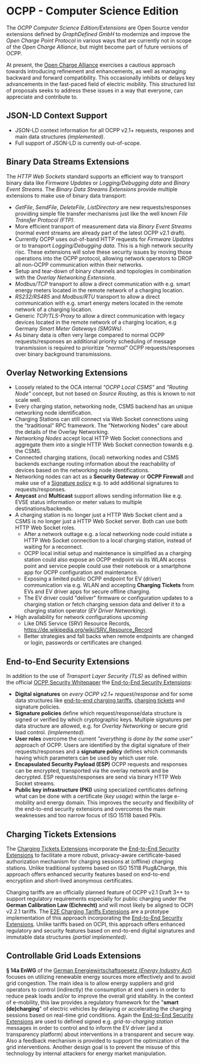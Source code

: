 # OCPP - Computer Science Edition

The *OCPP Computer Science Edition/Extensions* are Open Source vendor extensions defined by *GraphDefined GmbH* to modernize and improve the *Open Charge Point Protocol* in various ways that are currently not in scope of the *Open Charge Alliance*, but might become part of future versions of OCPP.

At present, the [Open Charge Alliance](https://www.openchargealliance.org) exercises a cautious approach towards introducing refinement and enhancements, as well as managing
backward and forward compatibility. This occasionally inhibits or delays key advancements in the fast-paced field of electric mobility.
This structured list of proposals seeks to address these issues in a way that everyone, can appreciate and contribute to.

## JSON-LD Context Support
- JSON-LD context information for all OCPP v2.1+ requests, respones and main data structures *(implemented)*.
- Full support of JSON-LD is currently out-of-scope.


## Binary Data Streams Extensions
The *HTTP Web Sockets* standard supports an efficient way to transport binary data like *Firmware Updates* or *Logging/Debugging data* and *Binary Event Streams*. The *Binary Data Streams Extensions* provide multiple extensions to make use of binary data transport:
- *GetFile*, *SendFile*, *DeleteFile*, *ListDirectory* are new requests/responses providing simple file transfer mechanisms just like the well known *File Transfer Protocol (FTP)*.
- More efficient transport of measurement data via *Binary Event Streams* (normal event streams are already part of the latest OCPP v2.1 draft).
- Currently OCPP uses out-of-band HTTP requests for *Firmware Updates* or to transport *Logging/Debugging data*. This is a high network security risc. These extensions will solve these security issues by moving those operations into the OCPP protocol, allowing network operators to DROP all non-OCPP communication within their networks.
- Setup and tear-down of binary channels and topologies in combination with the *Overlay Networking Extensions*.
- *Modbus/TCP* transport to allow a direct communication with e.g. smart energy meters located in the remote network of a charging location.
- *RS232/RS485* and *Modbus/RTU* transport to allow a direct communication with e.g. smart energy meters located in the remote network of a charging location.
- Generic *TCP/TLS-Proxy* to allow a direct communication with legacy devices located in the remote network of a charging location, e.g Germany *Smart Meter Gateways (SMGWs)*.
- As binary data is often very large compared to normal OCPP requests/responses an additional priority scheduling of message transmission is required to prioritize *"normal"* OCPP requests/responses over binary background transmissions.


## Overlay Networking Extensions
- Loosely related to the OCA internal *"OCPP Local CSMS"* and *"Routing Node"* concept, but not based on *Source Routing*, as this is known to not scale well.
- Every charging station, networking node, CSMS backend has an unique networking node identification.
- Charging Stations can still connect via Web Socket connections using the "traditional" RPC framework. The "Networking Nodes" care about the details of the Overlay Networking.
- *Networking Nodes* accept local HTTP Web Socket connections and aggregate them into a single HTTP Web Socket connection towards e.g. the CSMS.
- Connected charging stations, (local) networking nodes and CSMS backends exchange routing information about the reachability of devices based on the networking node identifications.
- Networking nodes can act as a **Security Gateway** or **OCPP Firewall** and make use of a [Signature policy](../WWCP_OCPPv2.1/Extensions/E2ESecurityExtensions/README.md) e.g. to add additional signatures to requests/responses.
- **Anycast** and **Multicast** support allows sending information like e.g. EVSE status information or meter values to multiple destinations/backends.
- A charging station is no longer just a HTTP Web Socket client and a CSMS is no longer just a HTTP Web Socket server. Both can use both HTTP Web Socket roles.
  - After a network outtage e.g. a local networking node could initiate a HTTP Web Socket connection to a local charging station, instead of waiting for a reconnect.
  - OCPP local initial setup and maintenance is simplified as a charging station could also expose an OCPP endpoint via its WLAN access point and service people could use their notebook or a smartphone app for OCPP configuration and maintenance.
  - Exposing a limited public OCPP endpoint for EV (driver) communication via e.g. WLAN and accepting **Charging Tickets** from EVs and EV driver apps for secure offline charging.
  - The EV driver could "deliver" firmware or configuration updates to a charging station or fetch charging session data and deliver it to a charging station operator (*EV Driver Networking*).
- High availability for network configurations *upcoming*
  - Like DNS Service (SRV) Resource Records, https://de.wikipedia.org/wiki/SRV_Resource_Record
  - Better strategies and fall backs when remote endpoints are changed or login, passwords or certificates are changed.
  

## End-to-End Security Extensions
In addition to the use of *Transport Layer Security (TLS)* as defined within the official [OCPP Security Whitepaper](https://www.openchargealliance.org/about-us/info-en-whitepapers/) the [End-to-End Security Extensions](../WWCP_OCPPv2.1/Extensions/E2ESecurityExtensions/README.md):
  - **Digital signatures** on *every OCPP v2.1+ request/response* and for some data structures like [end-to-end charging tariffs](../WWCP_OCPPv2.1/Extensions/E2EChargingTariffsExtensions/README.md), [charging tickets](../WWCP_OCPPv2.1/Extensions/ChargingTicketsExtension/README.md) and signature policies.
  - **Signature policies** define which request/response/data structure is signed or verified by which cryptographic keys. Multiple signatures per data structure are allowed, e.g. for *Overlay Networking* or secure grid load control. *(implemented)*.
  - **User roles** overcome the current *"everything is done by the same user"* approach of OCPP. Users are identified by the digital signature of their requests/responses and a **signature policy** defines which commands having which parameters can be used by which user role.
  - **Encapsulated Security Payload (ESP)** OCPP requests and responses can be encrypted, transported via the overlay network and be decrypted. ESP requests/responses are send via binary HTTP Web Socket streams.
  - **Public key infrastructure (PKI)** using specialized certificates defining what can be done with a certificate (*key usage*) within the large e-mobility and energy domain. This improves the security and flexibility of the end-to-end security extensions and overcomes the main weaknesses and too narrow focus of ISO 15118 based PKIs.


## Charging Tickets Extensions
The [Charging Tickets Extensions](../WWCP_OCPPv2.1/Extensions/ChargingTicketsExtensions/README.md) incorporate the [End-to-End Security Extensions](../WWCP_OCPPv2.1/Extensions/E2ESecurityExtensions/README.md) to facilitate a more robust, privacy-aware certificate-based authorization mechanism for charging sessions at (offline) charging stations. Unlike traditional systems based on ISO 15118 Plug&Charge, this approach offers enhanced security features based on end-to-end encryption and short-lived anonymous certificates.

Charging tariffs are an officially planned feature of OCPP v2.1 Draft 3++ to support regulatory requirements especially for public charging under the **German Calibration Law (Eichrecht)** and will most likely be aligned to OCPI v2.2.1 tariffs. The [E2E Charging Tariffs Extensions](../WWCP_OCPPv2.1/Extensions/E2EChargingTicketsExtensions/README.md) are a prototype implementation of this approach incorporating the [End-to-End Security Extensions](../WWCP_OCPPv2.1/Extensions/E2ESecurityExtensions/README.md). Unlike tariffs based on OCPI, this approach offers enhanced regulatory and security features based on end-to-end digital signatures and immutable data structures *(partial implemented)*.


## Controllable Grid Loads Extensions
**§ 14a EnWG** of the [German Energiewirtschaftsgesetz (*Energy Industry Act*)](https://www.gesetze-im-internet.de/enwg_2005/) focuses on utilizing renewable energy sources more effectively and to avoid grid congestion. The main idea is to allow energy suppliers and grid operators to control (indirectly) the consumption at end users in order to reduce peak loads and/or to improve the overall grid stability. In the context of e-mobility, this law provides a regulatory framework for the "**smart (de)charging**" of electric vehicles by delaying or accelerating the charging sessions based on real-time grid conditions. Again the [End-to-End Security Extensions](../WWCP_OCPPv2.1/Extensions/E2ESecurityExtensions/README.md) are used to defined signed e.g. *grid-to-charging station* messages in order to control and to inform the EV driver (and a transparency platform) about interventions in a transparent and secure way. Also a feedback mechanism is provided to support the optimization of the grid interventions. Another design goal is to prevent the misuse of this technology by internal attackers for energy market manipulation.


